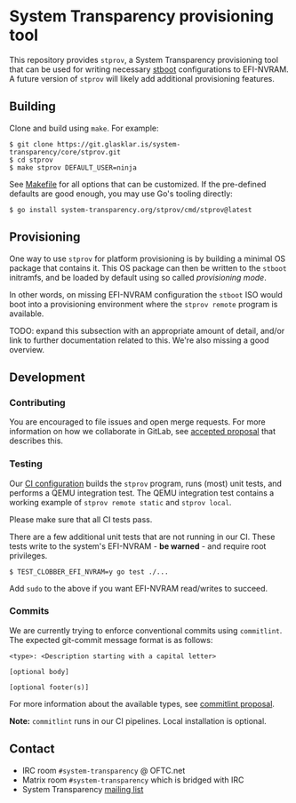 # System Transparency provisioning tool

This repository provides `stprov`, a System Transparency provisioning tool that
can be used for writing necessary [stboot][] configurations to EFI-NVRAM.  A
future version of `stprov` will likely add additional provisioning features.

[stboot]: https://git.glasklar.is/system-transparency/core/stboot/

## Building

Clone and build using `make`.  For example:

    $ git clone https://git.glasklar.is/system-transparency/core/stprov.git
    $ cd stprov
    $ make stprov DEFAULT_USER=ninja

See [Makefile](./Makefile) for all options that can be customized.  If the
pre-defined defaults are good enough, you may use Go's tooling directly:

    $ go install system-transparency.org/stprov/cmd/stprov@latest

## Provisioning

One way to use `stprov` for platform provisioning is by building a minimal OS
package that contains it.  This OS package can then be written to the `stboot`
initramfs, and be loaded by default using so called _provisioning mode_.

In other words, on missing EFI-NVRAM configuration the `stboot` ISO would boot
into a provisioning environment where the `stprov remote` program is available.

TODO: expand this subsection with an appropriate amount of detail, and/or link
to further documentation related to this.  We're also missing a good overview.

## Development

### Contributing

You are encouraged to file issues and open merge requests.  For more information
on how we collaborate in GitLab, see [accepted proposal][] that describes this.

[accepted proposal]: https://git.glasklar.is/system-transparency/project/documentation/-/blob/main/proposals/2023-09-25-gitlab-roles-and-conventions.md

### Testing

Our [CI configuration](./gitlab-ci) builds the `stprov` program, runs (most)
unit tests, and performs a QEMU integration test.  The QEMU integration test
contains a working example of `stprov remote static` and `stprov local`.

Please make sure that all CI tests pass.

There are a few additional unit tests that are not running in our CI.  These
tests write to the system's EFI-NVRAM - **be warned** - and require root
privileges.

    $ TEST_CLOBBER_EFI_NVRAM=y go test ./...

Add `sudo` to the above if you want EFI-NVRAM read/writes to succeed.

### Commits

We are currently trying to enforce conventional commits using `commitlint`.  The
expected git-commit message format is as follows:

    <type>: <Description starting with a capital letter>
    
    [optional body]
    
    [optional footer(s)]

For more information about the available types, see [commitlint proposal][].

**Note:** `commitlint` runs in our CI pipelines.  Local installation is
optional.

[commitlint proposal]: https://git.glasklar.is/system-transparency/project/documentation/-/blob/main/proposals/2023-01-19-commitlint-proposal.md

## Contact

  - IRC room `#system-transparency` @ OFTC.net
  - Matrix room `#system-transparency` which is bridged with IRC
  - System Transparency [mailing list][]

[mailing list]: https://lists.sigsum.org/mailman3/postorius/lists/system-transparency.lists.system-transparency.org/
